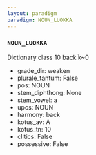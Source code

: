 ```yaml
---
layout: paradigm
paradigm: NOUN_LUOKKA
---
```

### ` NOUN_LUOKKA `

Dictionary class 10 back k̃~0
* grade_dir: weaken
* plurale_tantum: False
* pos: NOUN
* stem_diphthong: None
* stem_vowel: a
* upos: NOUN
* harmony: back
* kotus_av: A
* kotus_tn: 10
* clitics: False
* possessive: False
